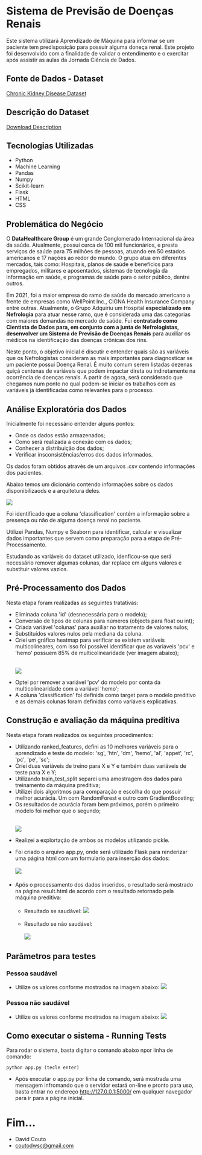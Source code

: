# Sistema de Previsão de Doenças Renais

Este sistema utilizará Aprendizado de Máquina para informar se um paciente tem predisposição para possuir alguma doneça
renal.
Este projeto foi desenvolvido com a finalidade de validar o entendimento e o exercitar após assistir as aulas da Jornada Ciência de Dados. 

## Fonte de Dados - Dataset

[Chronic Kidney Disease Dataset](https://archive.ics.uci.edu/ml/datasets/Chronic_Kidney_Disease)

## Descrição do Dataset 

[Download Description](https://archive.ics.uci.edu/ml/datasets/Chronic_Kidney_Disease#)

## Tecnologias Utilizadas

- Python
- Machine Learning
- Pandas
- Numpy
- Scikit-learn
- Flask
- HTML
- CSS

## Problemática do Negócio

<p>
O <b>DataHealthcare Group</b> é um grande Conglomerado Internacional da área da saúde. Atualmente, possui cerca de 100 mil funcionários, e presta serviços de saúde para 75 milhões de pessoas, atuando em 50 estados americanos e 17 nações ao redor do mundo.
O grupo atua em diferentes mercados, tais como: Hospitais, planos de saúde e benefícios para empregados, militares e aposentados, sistemas de tecnologia da informação em saúde, e programas de saúde para o setor público, dentre outros.
</p>
<p>
Em 2021, foi a maior empresa do ramo de saúde do mercado americano a frente de empresas como WellPoint Inc., CIGNA Health Insurance Company entre outras.
Atualmente, o Grupo Adquiriu um Hospital <b>especializado em Nefrologia</b> para atuar nesse ramo, que é considerada uma das categorias com maiores demandas no mercado de saúde.
Fui <b>contratado como Cientista de Dados para, em conjunto com a junta de Nefrologistas, desenvolver um Sistema de Previsão de Doenças Renais</b> para auxiliar os médicos na identificação das doenças crônicas dos rins.
</p>
<p>
Neste ponto, o objetivo inicial é discutir e entender quais são as variáveis que os Nefrologistas consideram as mais importantes para diagnosticar se um paciente possui Doença Renal.
É muito comum serem listadas dezenas quiçá centenas de variáveis que podem impactar direta ou indiretamente na ocorrência de doenças renais.
A partir de agora, será considerado que chegamos num ponto no qual podem-se iniciar os trabalhos com as variáveis já identificadas como relevantes para o processo.
</p>

## Análise Exploratória dos Dados

<p>
Inicialmente foi necessário entender alguns pontos:
</p>
<ul>
    <li>
    Onde os dados estão armazenados;
    </li>
    <li>
    Como será realizada a conexão com os dados;
    </li>
    <li>
    Conhecer a distribuição dos dados;
    </li>
    <li>
    Verificar insconsistências/erros dos dados informados.
    </li>
</ul>
<p>
Os dados foram obtidos através de um arquivos .csv contendo informações dos pacientes.
</p>
<p>
Abaixo temos um dicionário contendo informações sobre os dados disponibilizaods e a arquitetura deles.

![](src/images/dicionario_de_dados_do_arquivo.png)
</p>
<p>
Foi identificado que a coluna 'classification' contém a informação sobre a presença ou não de alguma doença renal no paciente.
</p>
<p>
Utilizei Pandas, Numpy e Seaborn para identificar, calcular e visualizar dados importantes que servem como preparação para a etapa de Pré-Processamento.
</p>
<p>
Estudando as variáveis do dataset utilizado, idenficou-se que será necessário remover algumas colunas, dar replace em alguns valores e substituir valores vazios.
</p>


## Pré-Processamento dos Dados
<p>
Nesta etapa foram realizadas as seguintes tratativas:
</p>
<ul>
    <li>
    Eliminada coluna 'id' (desnecessária para o modelo);
    </li>
    <li>
    Conversão de tipos de colunas para números (objects para float ou int);
    </li>
    <li>
    Criada variável 'colunas' para auxiliar no tratamento de valores nulos;
    </li>
    <li>
    Substituídos valores nulos pela mediana da coluna.
    </li>
    <li>
    Criei um gráfico heatmap para verificar se existem variáveis multicolineares, 
    com isso foi possível identificar que as variaveis 'pcv' e 'hemo' possuem 85% de 
    multicolinearidade (ver imagem abaixo);</br></br>
    </li>

![](src/images/grafico.png)
    <li>
    Optei por remover a variável 'pcv' do modelo por conta da multicolinearidade com a variável 'hemo';
    </li>
    <li>
    A coluna 'classification' foi definida como target para o modelo preditivo e as demais colunas foram definidas como variáveis explicativas.
    </li>
</ul>

## Construção e avaliação da máquina preditiva
<p>
Nesta etapa foram realizados os seguintes procedimentos:
</p>
<ul>
    <li>
    Utilizando ranked_features, defini as 10 melhores variáveis para o aprendizado e teste do modelo: 'sg', 'htn', 'dm', 'hemo', 'al', 'appet', 'rc', 'pc', 'pe', 'sc';
    </li>
    <li>
    Criei duas variáveis de treino para X e Y e também duas variáveis de teste para X e Y;
    </li>
    <li>
    Utilizando train_test_split separei uma amostragem dos dados para treinamento da máquina preditiva;
    </li>
    <li>
    Utilizei dois algoritmos para comparação e escolha do que possuir melhor acurácia. Um com RandomForest e outro com GradientBoosting;
    </li>
    <li>
    Os resultados de acurácia foram bem próximos, porém o primeiro modelo foi melhor que o segundo;</br></br>
    </li>

![](src/images/acuracia.jpg)
    <li>
    Realizei a explortação de ambos os modelos utilizando pickle.
    </li>
</ul>

- Foi criado o arquivo app.py, onde será utilizado Flask para renderizar uma página html com um formulario para inserção dos dados:</br></br>
![](src/images/tela_do_sistema.png)</br></br>
- Após o processamento dos dados inseridos, o resultado será mostrado na página result.html de acordo com o resultado retornado pela máquina preditiva:</br></br>
  - Resultado se saudável:
  ![](src/images/resultado_se_saudavel.png)</br></br>
  - Resultado se não saudável:</br></br>
  ![](src/images/resultado_se_nao-saudavel.png)

## Parâmetros para testes

### Pessoa saudável

- Utilize os valores conforme mostrados na imagem abaixo:
![](src/images/paciente_saudavel.png)

### Pessoa não saudável

- Utilize os valores conforme mostrados na imagem abaixo:
![](src/images/paciente_doente.png)

## Como executar o sistema - Running Tests

Para rodar o sistema, basta digitar o comando abaixo npor linha de comando: 

```
python app.py (tecle enter)
```

- Após executar o app.py por linha de comando, será mostrada uma mensagem infromando que o servidor estará on-line e pronto para uso, basta entrar no endereço http://127.0.0.1:5000/ em qualquer navegador para ir para a página inicial.

# Fim...
- David Couto
- coutodwsc@gmail.com